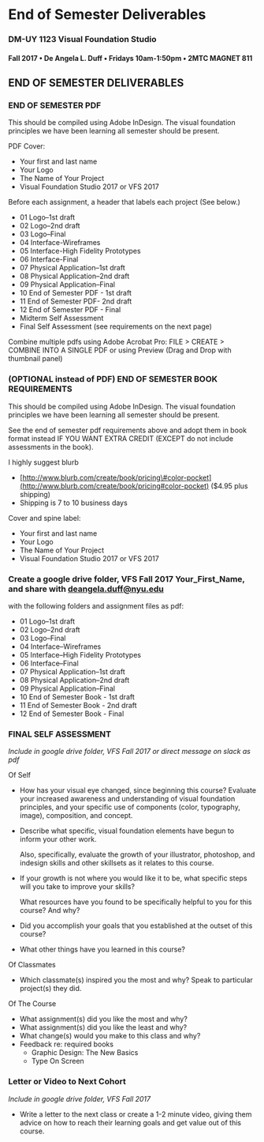 # End of Semester Deliverables

### DM-UY 1123 Visual Foundation Studio

#### Fall 2017 • De Angela L. Duff • Fridays 10am-1:50pm • 2MTC MAGNET 811

## END OF SEMESTER DELIVERABLES

### END OF SEMESTER PDF

This should be compiled using Adobe InDesign. The visual foundation principles we have been learning all semester should be present.

PDF Cover:

* Your first and last name
* Your Logo
* The Name of Your Project
* Visual Foundation Studio 2017 or VFS 2017 

Before each assignment, a header that labels each project \(See below.\)

* 01 Logo–1st draft
* 02 Logo–2nd draft
* 03 Logo–Final
* 04 Interface-Wireframes
* 05 Interface-High Fidelity Prototypes
* 06 Interface-Final
* 07 Physical Application–1st draft
* 08 Physical Application–2nd draft
* 09 Physical Application–Final
* 10 End of Semester PDF - 1st draft
* 11 End of Semester PDF- 2nd draft
* 12 End of Semester PDF - Final
* Midterm Self Assessment
* Final Self Assessment \(see requirements on the next page\)

Combine multiple pdfs using Adobe Acrobat Pro: FILE &gt; CREATE &gt; COMBINE INTO A SINGLE PDF or using Preview \(Drag and Drop with thumbnail panel\)

### \(OPTIONAL instead of PDF\) END OF SEMESTER BOOK REQUIREMENTS

This should be compiled using Adobe InDesign. The visual foundation principles we have been learning all semester should be present.

See the end of semester pdf requirements above and adopt them in book format instead IF YOU WANT EXTRA CREDIT \(EXCEPT do not include assessments in the book\).

I highly suggest blurb

* [http://www.blurb.com/create/book/pricing\#color-pocket](http://www.blurb.com/create/book/pricing#color-pocket) \($4.95 plus shipping\)
* Shipping is 7 to 10 business days

Cover and spine label:

* Your first and last name
* Your Logo
* The Name of Your Project
* Visual Foundation Studio 2017 or VFS 2017

### Create a google drive folder, VFS Fall 2017 Your\_First\_Name, and share with deangela.duff@nyu.edu

with the following folders and assignment files as pdf:

* 01 Logo–1st draft
* 02 Logo–2nd draft
* 03 Logo–Final
* 04 Interface–Wireframes
* 05 Interface–High Fidelity Prototypes
* 06 Interface–Final
* 07 Physical Application–1st draft
* 08 Physical Application–2nd draft
* 09 Physical Application–Final
* 10 End of Semester Book - 1st draft
* 11 End of Semester Book - 2nd draft
* 12 End of Semester Book - Final

### FINAL SELF ASSESSMENT

_Include in google drive folder, VFS Fall 2017 or direct message on slack as pdf_

Of Self

* How has your visual eye changed, since beginning this course? Evaluate your increased awareness and understanding of visual foundation principles, and your specific use of components \(color, typography, image\), composition, and concept.
* Describe what specific, visual foundation elements have begun to inform your other work.

  Also, specifically, evaluate the growth of your illustrator, photoshop, and indesign skills and other skillsets as it relates to this course.

* If your growth is not where you would like it to be, what specific steps will you take to improve your skills?

  What resources have you found to be specifically helpful to you for this course? And why?

* Did you accomplish your goals that you established at the outset of this course?
* What other things have you learned in this course?

Of Classmates

* Which classmate\(s\) inspired you the most and why? Speak to particular project\(s\) they did.

Of The Course

* What assignment\(s\) did you like the most and why?
* What assignment\(s\) did you like the least and why?
* What change\(s\) would you make to this class and why? 
* Feedback re: required books
  * Graphic Design: The New Basics
  * Type On Screen

### Letter or Video to Next Cohort

_Include in google drive folder, VFS Fall 2017_

* Write a letter to the next class or create a 1-2 minute video, giving them advice on how to reach their learning goals and get value out of this course.

